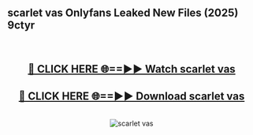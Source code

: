 <h2>scarlet vas Onlyfans Leaked New Files (2025) 9ctyr</h2>
<br>
<div align="center">
<h2><a href="https://mediafiles.top/scarlet_vas&ref=git" rel="nofollow">🔴 CLICK HERE 🌐==►► Watch scarlet vas</a></h2>
<h2><a href="https://mediafiles.top/scarlet_vas&ref=git" rel="nofollow">🔴 CLICK HERE 🌐==►► Download scarlet vas</a></h2>
<br>
<a href="https://mediafiles.top/scarlet_vas&ref=git" rel="nofollow" data-target="animated-image.originalLink"><img src="https://i.ibb.co.com/xMMVF88/686577567.gif" alt="scarlet vas" style="max-width: 100%; display: inline-block;" data-target="animated-image.originalImage"></a>
</div>
<br>
<br>